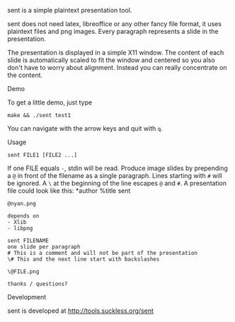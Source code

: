 sent is a simple plaintext presentation tool.

sent does not need latex, libreoffice or any other fancy file format, it uses
plaintext files and png images. Every paragraph represents a slide in the
presentation.

The presentation is displayed in a simple X11 window. The content of each slide
is automatically scaled to fit the window and centered so you also don't have to
worry about alignment. Instead you can really concentrate on the content.


Demo

To get a little demo, just type

	make && ./sent test1

You can navigate with the arrow keys and quit with `q`.


Usage

	sent FILE1 [FILE2 ...]

If one FILE equals `-`, stdin will be read. Produce image slides by prepending a
`@` in front of the filename as a single paragraph. Lines starting with `#` will
be ignored. A `\` at the beginning of the line escapes `@` and `#`. A
presentation file could look like this:
	*author
	%title
	sent
	
	@nyan.png
	
	depends on
	- Xlib
	- libpng
	
	sent FILENAME
	one slide per paragraph
	# This is a comment and will not be part of the presentation
	\# This and the next line start with backslashes
	
	\@FILE.png
	
	thanks / questions?


Development

sent is developed at http://tools.suckless.org/sent
